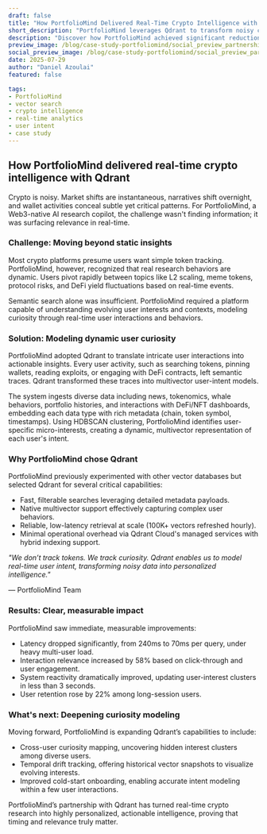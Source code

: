 ```yaml
---
draft: false
title: "How PortfolioMind Delivered Real-Time Crypto Intelligence with Qdrant"
short_description: "PortfolioMind leverages Qdrant to transform noisy crypto research into personalized real-time intelligence."
description: "Discover how PortfolioMind achieved significant reductions in latency and boosts in engagement by modeling real-time user intent with Qdrant."
preview_image: /blog/case-study-portfoliomind/social_preview_partnership-portfoliomind.jpg
social_preview_image: /blog/case-study-portfoliomind/social_preview_partnership-portfoliomind.jpg
date: 2025-07-29
author: "Daniel Azoulai"
featured: false

tags:
- PortfolioMind
- vector search
- crypto intelligence
- real-time analytics
- user intent
- case study
---
```


## **How PortfolioMind delivered real-time crypto intelligence with Qdrant**

Crypto is noisy. Market shifts are instantaneous, narratives shift overnight, and wallet activities conceal subtle yet critical patterns. For PortfolioMind, a Web3-native AI research copilot, the challenge wasn't finding information; it was surfacing relevance in real-time.

### Challenge: Moving beyond static insights

Most crypto platforms presume users want simple token tracking. PortfolioMind, however, recognized that real research behaviors are dynamic. Users pivot rapidly between topics like L2 scaling, meme tokens, protocol risks, and DeFi yield fluctuations based on real-time events.

Semantic search alone was insufficient. PortfolioMind required a platform capable of understanding evolving user interests and contexts, modeling curiosity through real-time user interactions and behaviors.

### Solution: Modeling dynamic user curiosity

PortfolioMind adopted Qdrant to translate intricate user interactions into actionable insights. Every user activity, such as searching tokens, pinning wallets, reading exploits, or engaging with DeFi contracts, left semantic traces. Qdrant transformed these traces into multivector user-intent models.

The system ingests diverse data including news, tokenomics, whale behaviors, portfolio histories, and interactions with DeFi/NFT dashboards, embedding each data type with rich metadata (chain, token symbol, timestamps). Using HDBSCAN clustering, PortfolioMind identifies user-specific micro-interests, creating a dynamic, multivector representation of each user's intent.

### Why PortfolioMind chose Qdrant

PortfolioMind previously experimented with other vector databases but selected Qdrant for several critical capabilities:

* Fast, filterable searches leveraging detailed metadata payloads.  
* Native multivector support effectively capturing complex user behaviors.  
* Reliable, low-latency retrieval at scale (100K+ vectors refreshed hourly).  
* Minimal operational overhead via Qdrant Cloud's managed services with hybrid indexing support.

*"We don’t track tokens. We track curiosity. Qdrant enables us to model real-time user intent, transforming noisy data into personalized intelligence."*

— PortfolioMind Team

### Results: Clear, measurable impact

PortfolioMind saw immediate, measurable improvements:

* Latency dropped significantly, from 240ms to 70ms per query, under heavy multi-user load.  
* Interaction relevance increased by 58% based on click-through and user engagement.  
* System reactivity dramatically improved, updating user-interest clusters in less than 3 seconds.  
* User retention rose by 22% among long-session users.

### What's next: Deepening curiosity modeling

Moving forward, PortfolioMind is expanding Qdrant’s capabilities to include:

* Cross-user curiosity mapping, uncovering hidden interest clusters among diverse users.  
* Temporal drift tracking, offering historical vector snapshots to visualize evolving interests.  
* Improved cold-start onboarding, enabling accurate intent modeling within a few user interactions.

PortfolioMind’s partnership with Qdrant has turned real-time crypto research into highly personalized, actionable intelligence, proving that timing and relevance truly matter.

